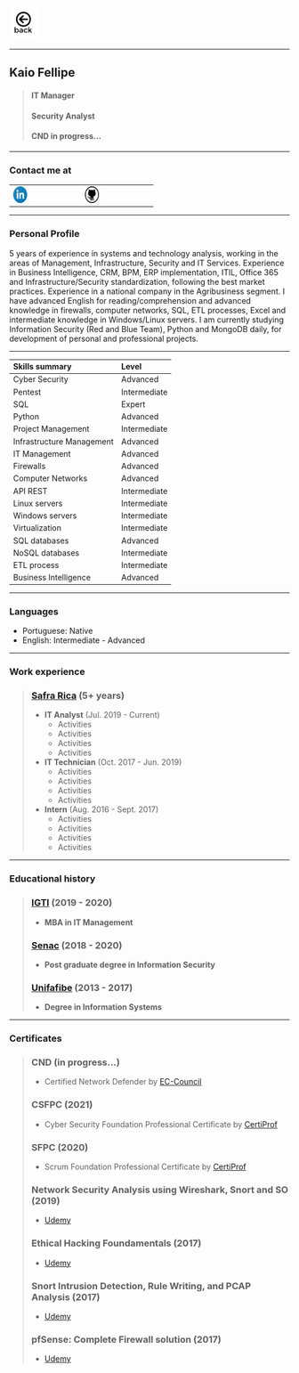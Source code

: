 <a href="https://kaio6fellipe.github.io/"><img src="./back-home.png" alt="Home Page" width="50" height="58"></a> 

* * *
## **Kaio Fellipe**
> #### IT Manager
> #### Security Analyst
> #### CND in progress...

---
### **Contact me at**
<table>
    <tr>
        <td><img src="./linkedin-icon.svg" alt="Linkedin" width="25" height="30"></td>
        <td><a href="https://www.linkedin.com/in/kaio-fellipe/" style="color: white">kaio-fellipe</a></td>
        <td><img src="./github-icon.svg" alt="GitHub" width="25" height="30"></td>
        <td><a href="https://github.com/kaio6fellipe" style="color: white">kaio6fellipe</a></td>
    </tr>
</table>

---
### **Personal Profile**

5 years of experience in systems and technology analysis, working in the areas of Management, Infrastructure, Security and IT Services. Experience in Business Intelligence, CRM, BPM, ERP implementation, ITIL, Office 365 and Infrastructure/Security standardization, following the best market practices. Experience in a national company in the Agribusiness segment. I have advanced English for reading/comprehension and advanced knowledge in firewalls, computer networks, SQL, ETL processes, Excel and intermediate knowledge in  Windows/Linux servers. I am currently studying Information Security (Red and Blue Team), Python and MongoDB daily, for development of personal and professional projects.

---

| **Skills summary**        | Level        |
|:--------------------------|:-------------|
| Cyber Security            | Advanced     |
| Pentest                   | Intermediate |
| SQL                       | Expert       |
| Python                    | Advanced     |
| Project Management        | Intermediate |
| Infrastructure Management | Advanced     |
| IT Management             | Advanced     |
| Firewalls                 | Advanced     |
| Computer Networks         | Advanced     |
| API REST                  | Intermediate |
| Linux servers             | Intermediate |
| Windows servers           | Intermediate |
| Virtualization            | Intermediate |
| SQL databases             | Advanced     |
| NoSQL databases           | Intermediate |
| ETL process               | Intermediate |
| Business Intelligence     | Advanced     |

---
### **Languages**
- Portuguese: Native
- English: Intermediate - Advanced

---
### **Work experience**
> ### **[Safra Rica](https://www.safrarica.com.br/)** (5+ years)
> - **IT Analyst** (Jul. 2019 - Current)
>   - Activities
>   - Activities
>   - Activities
>   - Activities
> - **IT Technician** (Oct. 2017 - Jun. 2019)
>   - Activities
>   - Activities
>   - Activities
>   - Activities
> - **Intern** (Aug. 2016 - Sept. 2017)
>   - Activities
>   - Activities
>   - Activities
>   - Activities

---
### **Educational history**
> ### **[IGTI](https://www.igti.com.br/)** (2019 - 2020)
> - **MBA in IT Management**
> 
> ### **[Senac](https://www.sp.senac.br/)** (2018 - 2020)
> - **Post graduate degree in Information Security**
> 
> ### **[Unifafibe](https://unifafibe.com.br/)** (2013 - 2017)
> - **Degree in Information Systems**

---
### **Certificates**
> ### **CND** (in progress...)
> - Certified Network Defender by [EC-Council](https://www.eccouncil.org/)
>
> ### **CSFPC** (2021)
> - Cyber Security Foundation Professional Certificate by [CertiProf](https://certiprof.com/)
>
> ### **SFPC** (2020)
> - Scrum Foundation Professional Certificate by [CertiProf](https://certiprof.com/)
>
> ### **Network Security Analysis using Wireshark, Snort and SO** (2019)
> - [Udemy](https://www.udemy.com/)
>
> ### **Ethical Hacking Foundamentals** (2017)
> - [Udemy](https://www.udemy.com/)
>
> ### **Snort Intrusion Detection, Rule Writing, and PCAP Analysis** (2017)
> - [Udemy](https://www.udemy.com/)
>
> ### **pfSense: Complete Firewall solution** (2017)
> - [Udemy](https://www.udemy.com/)
